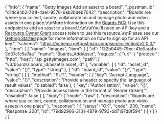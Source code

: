 {
  "info": {
    "name": "Getty Images Add an asset to a board",
    "_postman_id": "d1dc94b2-781f-4ae1-9578-6eb2bdeb7042",
    "description": "Boards are where you collect, curate, collaborate on and manage photo and video assets in one place.\r\nMore information on the [Boards FAQ](http://www.gettyimages.com/boards/faq). Use this endpoint to add an asset to a board.\r\n\r\nYou'll need an API key and a [Resource Owner Grant](http://developers.gettyimages.com/en/authorization-faq.html) access token to use this resource.\r\nPlease see our [Getting Started](http://developers.gettyimages.com/en/getting-started.html) page for more information on how to sign up for an API key.",
    "schema": "https://schema.getpostman.com/json/collection/v2.0.0/"
  },
  "item": [
    {
      "name": "images",
      "item": [
        {
          "id": "f32b0445-79ec-41c6-aafb-3d37c1e5a7aa",
          "name": "Boards_AddAsset",
          "request": {
            "url": {
              "protocol": "http",
              "host": "api.gettyimages.com",
              "path": [
                "v3/boards/:board_id/assets/:asset_id"
              ],
              "variable": [
                {
                  "id": "asset_id",
                  "value": "{}",
                  "type": "string"
                },
                {
                  "id": "board_id",
                  "value": "{}",
                  "type": "string"
                }
              ]
            },
            "method": "PUT",
            "header": [
              {
                "key": "Accept-Language",
                "value": "{}",
                "description": "Provide a header to specify the language of result values",
                "disabled": false
              },
              {
                "key": "Authorization",
                "value": "{}",
                "description": "Provide access token in the format of 'Bearer {token}'",
                "disabled": false
              }
            ],
            "body": {
              "mode": "raw"
            },
            "description": "Boards are where you collect, curate, collaborate on and manage photo and video assets in one place"
          },
          "response": [
            {
              "status": "OK",
              "code": 200,
              "name": "Response_200",
              "id": "79d92966-3131-4879-9793-bd7197d8f594"
            }
          ]
        }
      ]
    }
  ]
}